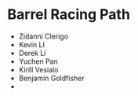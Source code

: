 # Barrel Racing Path
* Zidanni Clerigo
* Kevin LI
* Derek Li
* Yuchen Pan 
* Kirill Vesialo
* Benjamin Goldfisher
*